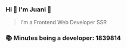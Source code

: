 ### Hi 👋 I&#39;m Juani 🦁

> I&#39;m a Frontend Web Developer SSR

### 📚 Minutes being a developer: 1839814
